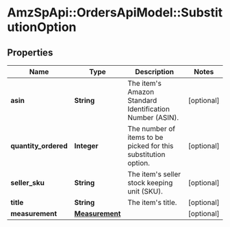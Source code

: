 # AmzSpApi::OrdersApiModel::SubstitutionOption

## Properties
Name | Type | Description | Notes
------------ | ------------- | ------------- | -------------
**asin** | **String** | The item&#x27;s Amazon Standard Identification Number (ASIN). | [optional] 
**quantity_ordered** | **Integer** | The number of items to be picked for this substitution option.  | [optional] 
**seller_sku** | **String** | The item&#x27;s seller stock keeping unit (SKU). | [optional] 
**title** | **String** | The item&#x27;s title. | [optional] 
**measurement** | [**Measurement**](Measurement.md) |  | [optional] 

